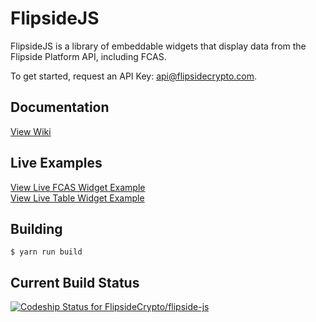 # FlipsideJS

FlipsideJS is a library of embeddable widgets that display data from the Flipside Platform API, including FCAS.

To get started, request an API Key: api@flipsidecrypto.com.

## Documentation

[View Wiki](https://github.com/FlipsideCrypto/flipside-js/wiki)

## Live Examples

[View Live FCAS Widget Example](https://jsfiddle.net/flipsidejim/f7zpd0uj/29/)
<br>
[View Live Table Widget Example](https://jsfiddle.net/flipsidejim/vsh5dq9y/11/)

## Building

```
$ yarn run build
```

## Current Build Status

[ ![Codeship Status for FlipsideCrypto/flipside-js](https://app.codeship.com/projects/90a5caa0-d718-0136-0d76-3af8ab8e471d/status?branch=master)](https://app.codeship.com/projects/317100)
